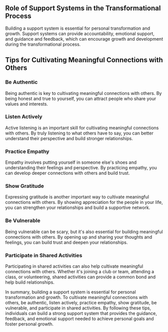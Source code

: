 
Role of Support Systems in the Transformational Process
-------------------------------------------------------

Building a support system is essential for personal transformation and growth. Support systems can provide accountability, emotional support, and guidance and feedback, which can encourage growth and development during the transformational process.

Tips for Cultivating Meaningful Connections with Others
-------------------------------------------------------

### Be Authentic

Being authentic is key to cultivating meaningful connections with others. By being honest and true to yourself, you can attract people who share your values and interests.

### Listen Actively

Active listening is an important skill for cultivating meaningful connections with others. By truly listening to what others have to say, you can better understand their perspective and build stronger relationships.

### Practice Empathy

Empathy involves putting yourself in someone else's shoes and understanding their feelings and perspective. By practicing empathy, you can develop deeper connections with others and build trust.

### Show Gratitude

Expressing gratitude is another important way to cultivate meaningful connections with others. By showing appreciation for the people in your life, you can strengthen your relationships and build a supportive network.

### Be Vulnerable

Being vulnerable can be scary, but it's also essential for building meaningful connections with others. By opening up and sharing your thoughts and feelings, you can build trust and deepen your relationships.

### Participate in Shared Activities

Participating in shared activities can also help cultivate meaningful connections with others. Whether it's joining a club or team, attending a class, or volunteering, shared activities can provide a common bond and help build relationships.

In summary, building a support system is essential for personal transformation and growth. To cultivate meaningful connections with others, be authentic, listen actively, practice empathy, show gratitude, be vulnerable, and participate in shared activities. By following these tips, individuals can build a strong support system that provides the guidance, feedback, and emotional support needed to achieve personal goals and foster personal growth.
